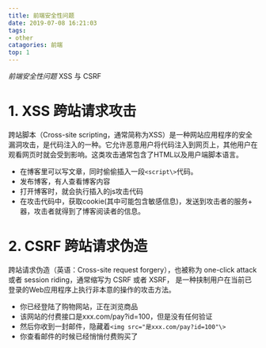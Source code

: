 ```yaml
---
title: 前端安全性问题
date: 2019-07-08 16:21:03
tags:
- other
catagories: 前端
top: 1
---
```

*前端安全性问题*
XSS 与 CSRF
<!-- more -->
# 1.  XSS 跨站请求攻击
跨站脚本（Cross-site scripting，通常简称为XSS）是一种网站应用程序的安全漏洞攻击，是代码注入的一种。它允许恶意用户将代码注入到网页上，其他用户在观看网页时就会受到影响。这类攻击通常包含了HTML以及用户端脚本语言。
+ 在博客里可以写文章，同时偷偷插入一段`<script\>`代码。
+ 发布博客，有人查看博客内容
+ 打开博客时，就会执行插入的js攻击代码
+ 在攻击代码中，获取cookie(其中可能包含敏感信息)，发送到攻击者的服务+ 器，攻击者就得到了博客阅读者的信息。

# 2.  CSRF 跨站请求伪造
跨站请求伪造（英语：Cross-site request forgery），也被称为 one-click attack 或者 session riding，通常缩写为 CSRF 或者 XSRF， 是一种挟制用户在当前已登录的Web应用程序上执行非本意的操作的攻击方法。
+ 你已经登陆了购物网站，正在浏览商品
+ 该网站的付费接口是xxx.com/pay?id=100，但是没有任何验证
+ 然后你收到一封邮件，隐藏着`<img src="是xxx.com/pay?id=100"\>`
+ 你查看邮件的时候已经悄悄付费购买了